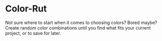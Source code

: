 # Color-Rut
Not sure where to start when it comes to choosing colors? Bored maybe? Create random color combinations until you find what fits your current project, or to save for later.


